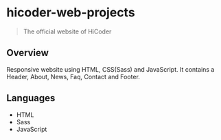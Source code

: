 # hicoder-web-projects

> The official website of HiCoder

## Overview

Responsive website using HTML, CSS(Sass) and JavaScript. It contains a Header, About, News, Faq, Contact and Footer.

## Languages

- HTML
- Sass
- JavaScript
